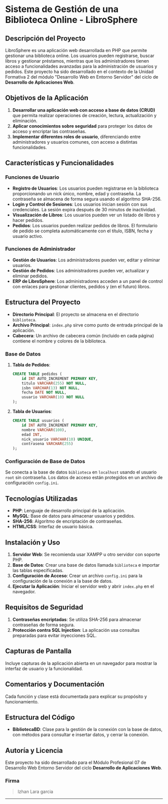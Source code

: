 # Sistema de Gestión de una Biblioteca Online - LibroSphere

## Descripción del Proyecto
LibroSphere es una aplicación web desarrollada en PHP que permite gestionar una biblioteca online. Los usuarios pueden registrarse, buscar libros y gestionar préstamos, mientras que los administradores tienen acceso a funcionalidades avanzadas para la administración de usuarios y pedidos. Este proyecto ha sido desarrollado en el contexto de la Unidad Formativa 2 del módulo "Desarrollo Web en Entorno Servidor" del ciclo de **Desarrollo de Aplicaciones Web**.

## Objetivos de la Aplicación

1. **Desarrollar una aplicación web con acceso a base de datos (CRUD)** que permita realizar operaciones de creación, lectura, actualización y eliminación.
2. **Aplicar conocimientos sobre seguridad** para proteger los datos de acceso y encriptar las contraseñas.
3. **Implementar diferentes roles de usuario**, diferenciando entre administradores y usuarios comunes, con acceso a distintas funcionalidades.

## Características y Funcionalidades

### Funciones de Usuario

- **Registro de Usuarios**: Los usuarios pueden registrarse en la biblioteca proporcionando un nick único, nombre, edad y contraseña. La contraseña se almacena de forma segura usando el algoritmo SHA-256.
- **Login y Control de Sesiones**: Los usuarios inician sesión con sus credenciales. La sesión expira después de 30 minutos de inactividad.
- **Visualización de Libros**: Los usuarios pueden ver un listado de libros y hacer pedidos.
- **Pedidos**: Los usuarios pueden realizar pedidos de libros. El formulario de pedido se completa automáticamente con el título, ISBN, fecha y usuario activo.

### Funciones de Administrador

- **Gestión de Usuarios**: Los administradores pueden ver, editar y eliminar usuarios.
- **Gestión de Pedidos**: Los administradores pueden ver, actualizar y eliminar pedidos.
- **ERP de LibroSphere**: Los administradores acceden a un panel de control con enlaces para gestionar clientes, pedidos y (en el futuro) libros.

## Estructura del Proyecto

- **Directorio Principal**: El proyecto se almacena en el directorio `biblioteca`.
- **Archivo Principal**: `index.php` sirve como punto de entrada principal de la aplicación.
- **Cabecera**: Un archivo de cabecera común (incluido en cada página) contiene el nombre y colores de la biblioteca.

### Base de Datos

1. **Tabla de Pedidos**:
   ```sql
   CREATE TABLE pedidos (
       id INT AUTO_INCREMENT PRIMARY KEY,
       titulo VARCHAR(255) NOT NULL,
       isbn VARCHAR(13) NOT NULL,
       fecha DATE NOT NULL,
       usuario VARCHAR(10) NOT NULL
   );
   ```
2. **Tabla de Usuarios**:
   ```sql
   CREATE TABLE usuarios (
       id INT AUTO_INCREMENT PRIMARY KEY,
       nombre VARCHAR(100),
       edad INT,
       nick_usuario VARCHAR(10) UNIQUE,
       contrasena VARCHAR(255)
   );
   ```

### Configuración de Base de Datos

Se conecta a la base de datos `biblioteca` en `localhost` usando el usuario `root` sin contraseña. Los datos de acceso están protegidos en un archivo de configuración `config.ini`.

## Tecnologías Utilizadas

- **PHP**: Lenguaje de desarrollo principal de la aplicación.
- **MySQL**: Base de datos para almacenar usuarios y pedidos.
- **SHA-256**: Algoritmo de encriptación de contraseñas.
- **HTML/CSS**: Interfaz de usuario básica.

## Instalación y Uso

1. **Servidor Web**: Se recomienda usar XAMPP u otro servidor con soporte PHP.
2. **Base de Datos**: Crear una base de datos llamada `biblioteca` e importar las tablas especificadas.
3. **Configuración de Acceso**: Crear un archivo `config.ini` para la configuración de la conexión a la base de datos.
4. **Ejecutar la Aplicación**: Iniciar el servidor web y abrir `index.php` en el navegador.

## Requisitos de Seguridad

1. **Contraseñas encriptadas**: Se utiliza SHA-256 para almacenar contraseñas de forma segura.
2. **Protección contra SQL Injection**: La aplicación usa consultas preparadas para evitar inyecciones SQL.

## Capturas de Pantalla

Incluye capturas de la aplicación abierta en un navegador para mostrar la interfaz de usuario y la funcionalidad.

## Comentarios y Documentación

Cada función y clase está documentada para explicar su propósito y funcionamiento. 

## Estructura del Código

- **BibliotecaBD**: Clase para la gestión de la conexión con la base de datos, con métodos para consultar e insertar datos, y cerrar la conexión.

## Autoría y Licencia

Este proyecto ha sido desarrollado para el Módulo Profesional 07 de Desarrollo Web Entorno Servidor del ciclo **Desarrollo de Aplicaciones Web**.

### Firma

> Izhan Lara garcia
---